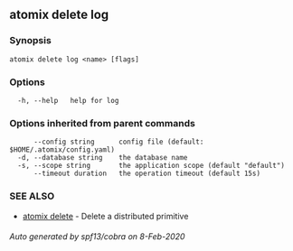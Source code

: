 ## atomix delete log



### Synopsis



```
atomix delete log <name> [flags]
```

### Options

```
  -h, --help   help for log
```

### Options inherited from parent commands

```
      --config string      config file (default: $HOME/.atomix/config.yaml)
  -d, --database string    the database name
  -s, --scope string       the application scope (default "default")
      --timeout duration   the operation timeout (default 15s)
```

### SEE ALSO

* [atomix delete](atomix_delete.md)	 - Delete a distributed primitive

###### Auto generated by spf13/cobra on 8-Feb-2020
